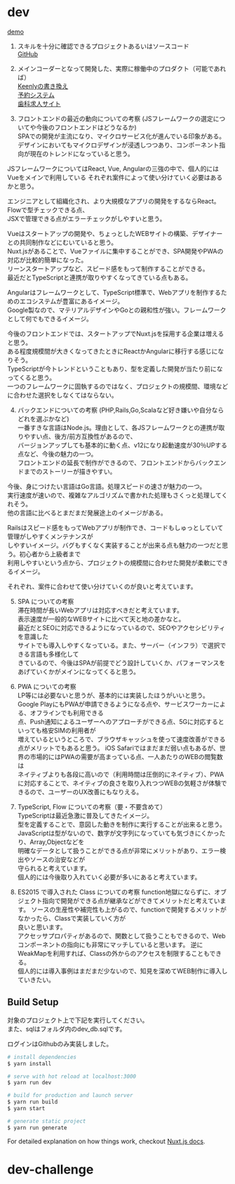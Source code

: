 # dev

[demo](https://dev-problem.herokuapp.com/)

1. スキルを十分に確認できるプロジェクトあるいはソースコード  
[GitHub](https://github.com/sauzar18)

2. メインコーダーとなって開発した、実際に稼働中のプロダクト（可能であれば）  
[Keenlyの書き換え](https://github.com/sauzar18/keenly)  
[予約システム](https://github.com/sauzar18/furbo)  
[歯科求人サイト](https://github.com/sauzar18/medee)

3. フロントエンドの最近の動向についての考察 (JSフレームワークの選定についてや今後のフロントエンドはどうなるか)  
SPAでの開発が主流になり、マイクロサービス化が進んでいる印象がある。  
デザインにおいてもマイクロデザインが浸透しつつあり、コンポーネント指向が現在のトレンドになっていると思う。

JSフレームワークについてはReact, Vue, Angularの三強の中で、個人的にはVueをメインで利用している
それぞれ案件によって使い分けていく必要はあるかと思う。

エンジニアとして組織化され、より大規模なアプリの開発をするならReact。Flowで型チェックできる点、  
JSXで管理できる点がエラーチェックがしやすいと思う。

Vueはスタートアップの開発や、ちょっとしたWEBサイトの構築、デザイナーとの共同制作などにむいていると思う。  
Nuxt.jsがあることで、Vueファイルに集中することができ、SPA開発やPWAの対応が比較的簡単になった。  
リーンスタートアップなど、スピード感をもって制作することができる。  
最近だとTypeScriptと連携が取りやすくなってきている点もある。

Angularはフレームワークとして、TypeScript標準で、Webアプリを制作するためのエコシステムが豊富にあるイメージ。  
Google製なので、マテリアルデザインやGoとの親和性が強い。フレームワークとして何でもできるイメージ。

今後のフロントエンドでは、スタートアップでNuxt.jsを採用する企業は増えると思う。  
ある程度規模間が大きくなってきたときにReactかAngularに移行する感じになりそう。  
TypeScriptが今トレンドということもあり、型を定義した開発が当たり前になってくると思う。  
一つのフレームワークに固執するのではなく、プロジェクトの規模間、環境などに合わせた選択をしなくてはならない。

4. バックエンドについての考察 (PHP,Rails,Go,Scalaなど好き嫌いや自分ならどれを選ぶかなど)  
一番すきな言語はNode.js。理由として、各JSフレームワークとの連携が取りやすい点、後方/前方互換性があるので、  
バージョンアップしても基本的に動く点、v12になり起動速度が30％UPする点など、今後の魅力の一つ。  
フロントエンドの延長で制作ができるので、フロントエンドからバックエンドまでのストーリーが描きやすい。

今後、身につけたい言語はGo言語。処理スピードの速さが魅力の一つ。  
実行速度が速いので、複雑なアルゴリズムで書かれた処理もさくっと処理してくれそう。  
他の言語に比べるとまだまだ発展途上のイメージがある。

Railsはスピード感をもってWebアプリが制作でき、コードもしゅっとしていて管理がしやすくメンテナンスが  
しやすいイメージ。バグもすくなく実装することが出来る点も魅力の一つだと思う。初心者から上級者まで  
利用しやすいという点から、プロジェクトの規模間に合わせた開発が柔軟にできるイメージ。

それぞれ、案件に合わせて使い分けていくのが良いと考えています。

5. SPA についての考察  
滞在時間が長いWebアプリは対応すべきだと考えています。  
表示速度が一般的なWEBサイトに比べて天と地の差かなと。  
最近だとSEOに対応できるようになっているので、SEOやアクセシビリティを意識した  
サイトでも導入しやすくなっている。また、サーバー（インフラ）で選択できる言語も多様化して  
きているので、今後はSPAが前提でどう設計していくか、パフォーマンスをあげていくかがメインになってくると思う。  

6. PWA についての考察  
LP等には必要ないと思うが、基本的には実装したほうがいいと思う。  
Google PlayにもPWAが申請できるようになる点や、サービスワーカーによる、オフラインでも利用できる  
点、Push通知によるユーザーへのアプローチができる点、5Gに対応するといっても格安SIMの利用者が  
増えているというところで、ブラウザキャッシュを使って速度改善ができる点がメリットでもあると思う。
iOS Safariではまだまだ弱い点もあるが、世界の市場的にはPWAの需要が高まっている点、一人あたりのWEBの閲覧数は  
ネイティブよりも各段に高いので（利用時間は圧倒的にネイティブ）、PWAに対応することで、ネイティブの良さを取り入れつつWEBの気軽さが体験できるので、ユーザーのUX改善にもなりえる。

7. TypeScript, Flow についての考察（要・不要含めて）  
TypeScriptは最近急激に普及してきたイメージ。  
型を定義することで、意図した動きを制作に実行することが出来ると思う。  
JavaScriptは型がないので、数字が文字列になっていても気づきにくかったり、Array,Objectなどを  
明確なデータとして扱うことができる点が非常にメリットがあり、エラー検出やソースの治安などが  
守られると考えています。  
個人的には今後取り入れていく必要が多いにあると考えています。

8. ES2015 で導入された Class についての考察
function地獄にならずに、オブジェクト指向で開発ができる点が継承などができてメリットだと考えています。
ソースの生産性や補完性も上がるので、functionで開発するメリットがなかったら、Classで実装していく方が  
良いと思います。  
アクセッサプロパティがあるので、関数として扱うこともできるので、Webコンポーネントの指向にも非常にマッチしていると思います。
逆にWeakMapを利用すれば、Classの外からのアクセスを制限することもできる。  
個人的には導入事例はまだまだ少ないので、知見を深めてWEB制作に導入していきたい。

## Build Setup
対象のプロジェクト上で下記を実行してください。  
また、sqlはフォルダ内のdev_db.sqlです。

ログインはGithubのみ実装しました。

``` bash
# install dependencies
$ yarn install

# serve with hot reload at localhost:3000
$ yarn run dev

# build for production and launch server
$ yarn run build
$ yarn start

# generate static project
$ yarn run generate
```

For detailed explanation on how things work, checkout [Nuxt.js docs](https://nuxtjs.org).
# dev-challenge
